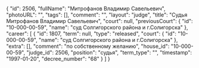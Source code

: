 {
    "id": 2506,
    "fullName": "Митрофанов Владимир Савельевич",
    "photoURL": "",
    "tags": [],
    "comment": "",
    "layout": "judge",
    "title": "Судья Митрофанов Владимир Савельевич",
    "court": null,
    "previousCourt": {
        "id": "10-000-00-59",
        "name": "суд Солгигорского района и г.Солигорска"
    },
    "career": [
        {
            "id": 1807,
            "term": null,
            "type": "released",
            "court": {
                "id": "10-000-00-59",
                "name": "суд Солгигорского района и г.Солигорска"
            },
            "extra": [],
            "comment": "по собственному желанию",
            "house_id": "10-000-00-59",
            "judge_id": 2506,
            "position": "судья",
            "term_type": "",
            "timestamp": "1997-01-20",
            "decree_number": "68"
        }
    ]
}